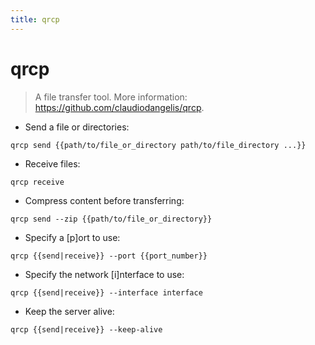 ```yaml
---
title: qrcp
---
```

# qrcp

> A file transfer tool.
> More information: <https://github.com/claudiodangelis/qrcp>.

- Send a file or directories:

`qrcp send {{path/to/file_or_directory path/to/file_directory ...}}`

- Receive files:

`qrcp receive`

- Compress content before transferring:

`qrcp send --zip {{path/to/file_or_directory}}`

- Specify a [p]ort to use:

`qrcp {{send|receive}} --port {{port_number}}`

- Specify the network [i]nterface to use:

`qrcp {{send|receive}} --interface interface`

- Keep the server alive:

`qrcp {{send|receive}} --keep-alive`
